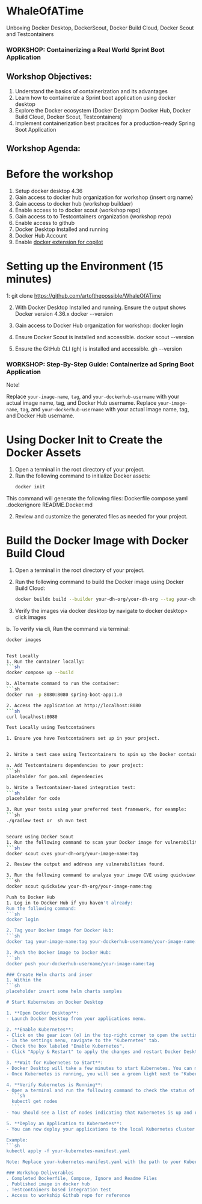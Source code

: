 # WhaleOfATime
Unboxing Docker Desktop, DockerScout, Docker Build Cloud, Docker Scout and Testcontainers

### WORKSHOP: Containerizing a Real World Sprint Boot Application

## Workshop Objectives:
1. Understand the basics of containerization and its advantages
2. Learn how to containerize a Sprint boot application using docker desktop
3. Explore the Docker ecosystem (Docker Desktopm Docker Hub, Docker Build Cloud, Docker Scout, Testcontainers)
4. Implement containerization best pracitces for a production-ready Spring Boot Application

## Workshop Agenda:

# Before the workshop
1. Setup docker desktop 4.36
2. Gain access to docker hub organization for workshop {insert org name}
3. Gain access to docker hub (workshop buildaer)
4. Enable access to to docker scout (workshop repo)
5. Gain access to to Testcontainers organization (workshop repo)
6. Enable access to github
7. Docker Desktop Installed and running
8. Docker Hub Account
9. Enable [docker extension for copilot](https://docs.docker.com/copilot/) 

# Setting up the Environment (15 minutes)
1: git clone https://github.com/artofthepossible/WhaleOfATime

2. With Docker Desktop Installed and running. Ensure the output shows Docker version 4.36.x 
docker --version

3. Gain access to Docker Hub organization for workshop:
docker login

4. Ensure Docker Scout is installed and accessible.
docker scout --version

5. Ensure the GitHub CLI (gh) is installed and accessible.
gh --version

### WORKSHOP: Step-By-Step Guide: Containerize ad Spring Boot Application
Note! 

Replace `your-image-name`, `tag`, and `your-dockerhub-username` with your actual image name, tag, and Docker Hub username.
Replace `your-image-name`, `tag`, and `your-dockerhub-username` with your actual image name, tag, and Docker Hub username.

# Using Docker Init to Create the Docker Assets

1. Open a terminal in the root directory of your project.
2. Run the following command to initialize Docker assets:
   ```sh
   docker init

This command will generate the following files:
Dockerfile
compose.yaml
.dockerignore
README.Docker.md

2. Review and customize the generated files as needed for your project.


 # Build the Docker Image with Docker Build Cloud

1. Open a terminal in the root directory of your project.

2. Run the following command to build the Docker image using Docker Build Cloud:
   ```sh
   docker buildx build --builder your-dh-org/your-dh-org --tag your-dh-org/your-image-name:tag 


3. Verify the images via docker desktop by navigate to docker desktop> click images 

b. To verify via cli, Run the command via terminal:
   ```sh
   docker images


Test Locally
1. Run the container locally: 
   ```sh 
   docker compose up --build

b. Alternate command to run the container: 
   ```sh 
   docker run -p 8080:8080 spring-boot-app:1.0

2. Access the application at http://localhost:8080
   ```sh 
   curl localhost:8080

Test Locally using Testcontainers

1. Ensure you have Testcontainers set up in your project.

 
2. Write a test case using Testcontainers to spin up the Docker container and run your tests.

a. Add Testcontainers dependencies to your project: 
   ```sh 
   placeholder for pom.xml dependencies

b. Write a Testcontainer-based integration test: 
   ```sh 
   placeholder for code

3. Run your tests using your preferred test framework, for example: 
   ```sh 
   ./gradlew test or  sh mvn test


Secure using Docker Scout
1. Run the following command to scan your Docker image for vulnerabilities using Docker Scout: 
   ```sh
   docker scout cves your-dh-org/your-image-name:tag

2. Review the output and address any vulnerabilities found.

3. Run the following command to analyze your image CVE using quickview: 
   ```sh
   docker scout quickview your-dh-org/your-image-name:tag

Push to Docker Hub
1. Log in to Docker Hub if you haven't already:
Run the following command: 
   ```sh 
   docker login

2. Tag your Docker image for Docker Hub: 
   ```sh
   docker tag your-image-name:tag your-dockerhub-username/your-image-name:tag

3. Push the Docker image to Docker Hub:
   ```sh 
   docker push your-dockerhub-username/your-image-name:tag

### Create Helm charts and inser
1. Within the 
   ```sh
   placeholder insert some helm charts samples

# Start Kubernetes on Docker Desktop

1. **Open Docker Desktop**:
   - Launch Docker Desktop from your applications menu.

2. **Enable Kubernetes**:
   - Click on the gear icon (⚙️) in the top-right corner to open the settings.
   - In the settings menu, navigate to the "Kubernetes" tab.
   - Check the box labeled "Enable Kubernetes".
   - Click "Apply & Restart" to apply the changes and restart Docker Desktop.

3. **Wait for Kubernetes to Start**:
   - Docker Desktop will take a few minutes to start Kubernetes. You can monitor the progress in the Docker Desktop status bar.
   - Once Kubernetes is running, you will see a green light next to "Kubernetes" in the Docker Desktop settings.

4. **Verify Kubernetes is Running**:
   - Open a terminal and run the following command to check the status of Kubernetes:
     ```sh
     kubectl get nodes
     ```
   - You should see a list of nodes indicating that Kubernetes is up and running.

5. **Deploy an Application to Kubernetes**:
   - You can now deploy your applications to the local Kubernetes cluster using `kubectl` commands or Kubernetes manifests.

Example:
```sh
kubectl apply -f your-kubernetes-manifest.yaml

Note: Replace your-kubernetes-manifest.yaml with the path to your Kubernetes manifest file. ```

 ### Workshop Deliverables
 . Completed Dockerfile, Compose, Ignore and Readme Files
 . Published image in docker hub
 . Testcontainers based integration test
 . Access to workship Github repo for reference
 

 
